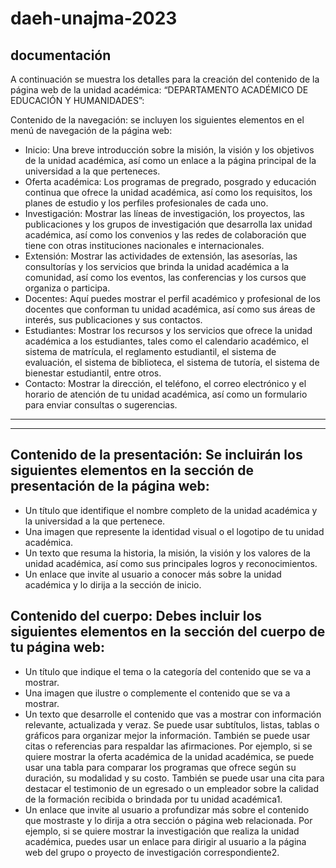 # daeh-unajma-2023

documentación
----------------------

A continuación se muestra los detalles para la creación del contenido de la página web de la unidad académica: “DEPARTAMENTO ACADÉMICO DE EDUCACIÓN Y HUMANIDADES”:

Contenido de la navegación: se incluyen los siguientes elementos en el menú de navegación de la página web:

* Inicio: 
Una breve introducción sobre la misión, la visión y los objetivos de la unidad académica, así como un enlace a la página principal de la universidad a la que perteneces.
* Oferta académica: 
Los programas de pregrado, posgrado y educación continua que ofrece la unidad académica, así como los requisitos, los planes de estudio y los perfiles profesionales de cada uno.
* Investigación: 
Mostrar las líneas de investigación, los proyectos, las publicaciones y los grupos de investigación que desarrolla lax unidad académica, así como los convenios y las redes de colaboración que tiene con otras instituciones nacionales e internacionales.
* Extensión: 
Mostrar las actividades de extensión, las asesorías, las consultorías y los servicios que brinda la unidad académica a la comunidad, así como los eventos, las conferencias y los cursos que organiza o participa.
* Docentes: 
Aquí puedes mostrar el perfil académico y profesional de los docentes que conforman tu unidad académica, así como sus áreas de interés, sus publicaciones y sus contactos.
* Estudiantes: 
Mostrar los recursos y los servicios que ofrece la unidad académica a los estudiantes, tales como el calendario académico, el sistema de matrícula, el reglamento estudiantil, el sistema de evaluación, el sistema de biblioteca, el sistema de tutoría, el sistema de bienestar estudiantil, entre otros.
* Contacto: 
Mostrar la dirección, el teléfono, el correo electrónico y el horario de atención de tu unidad académica, así como un formulario para enviar consultas o sugerencias.
-----------------------------------------
-----------------------------------------

Contenido de la presentación: Se incluirán los siguientes elementos en la sección de presentación de la página web:
----------------------

* Un título que identifique el nombre completo de la unidad académica y la universidad a la que pertenece.
* Una imagen que represente la identidad visual o el logotipo de tu unidad académica.
* Un texto que resuma la historia, la misión, la visión y los valores de la unidad académica, así como sus principales logros y reconocimientos.
* Un enlace que invite al usuario a conocer más sobre la unidad académica y lo dirija a la sección de inicio.


Contenido del cuerpo: Debes incluir los siguientes elementos en la sección del cuerpo de tu página web:
---------------

* Un título que indique el tema o la categoría del contenido que se va a mostrar.
* Una imagen que ilustre o complemente el contenido que se va a mostrar.
* Un texto que desarrolle el contenido que vas a mostrar con información relevante, actualizada y veraz. Se puede usar subtítulos, listas, tablas o gráficos para organizar mejor la información. También se puede usar citas o referencias para respaldar las afirmaciones. Por ejemplo, si se quiere mostrar la oferta académica de la unidad académica, se puede usar una tabla para comparar los programas que ofrece según su duración, su modalidad y su costo. También se puede usar una cita para destacar el testimonio de un egresado o un empleador sobre la calidad de la formación recibida o brindada por tu unidad académica1.
* Un enlace que invite al usuario a profundizar más sobre el contenido que mostraste y lo dirija a otra sección o página web relacionada. Por ejemplo, si se quiere mostrar la investigación que realiza la unidad académica, puedes usar un enlace para dirigir al usuario a la página web del grupo o proyecto de investigación correspondiente2.
